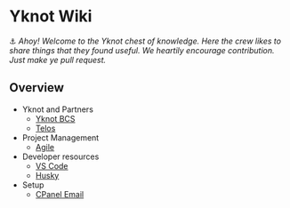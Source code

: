 # Yknot Wiki

⚓ _Ahoy! Welcome to the Yknot chest of knowledge. Here the crew likes to share things that they found useful. We heartily encourage contribution. Just make ye pull request._

## Overview

* Yknot and Partners
  * [Yknot BCS](about.md)
  * [Telos](telos.md)
* Project Management
  * [Agile](agile/agile.md)
* Developer resources
  * [VS Code](resources/vscode.md)
  * [Husky](resources/husky/husky.md)
* Setup
  * [CPanel Email](setup/cpanel-email/email.md)
